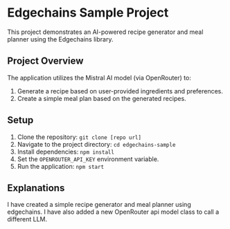 # Edgechains Sample Project

This project demonstrates an AI-powered recipe generator and meal planner using the Edgechains library.

## Project Overview

The application utilizes the Mistral AI model (via OpenRouter) to:

1.  Generate a recipe based on user-provided ingredients and preferences.
2.  Create a simple meal plan based on the generated recipes.

## Setup

1.  Clone the repository: `git clone [repo url]`
2.  Navigate to the project directory: `cd edgechains-sample`
3.  Install dependencies: `npm install`
4.  Set the `OPENROUTER_API_KEY` environment variable.
5.  Run the application: `npm start`



## Explanations
I have created a simple recipe generator and meal planner using edgechains. I have also added a new OpenRouter api model class to call a different LLM.
